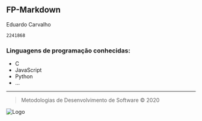 ## FP-Markdown
Eduardo Carvalho

`2241868`
### Linguagens de programação conhecidas:
* C
* JavaScript
* Python
* ...
***
> Metodologias de Desenvolvimento de Software © 2020

![Logo][1]

[1]: https://eduportugal.eu/wp-content/uploads/2017/08/eduportugal_ipleiria_n.jpg "IPLeiria"
